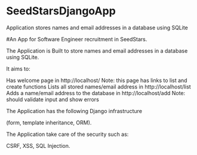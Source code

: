 # SeedStarsDjangoApp
Application stores names and email addresses in a database using SQLite

#An App for Software Engineer recruitment in SeedStars.

The Application is Built to store names and email addresses in a database using SQLite. 

It aims to:

Has welcome page in http://localhost/ 
Note: this page has links to list and create functions
Lists all stored names/email address in http://localhost/list
Adds a name/email address to the database in http://localhost/add 
Note: should validate input and show errors

The Application has the following Django infrastructure 

(form, template inheritance, ORM). 

The Application take care of the security such as:

CSRF, XSS, SQL Injection.
